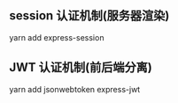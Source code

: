 ## session 认证机制(服务器渲染)

yarn add express-session

## JWT 认证机制(前后端分离)

yarn add jsonwebtoken express-jwt


